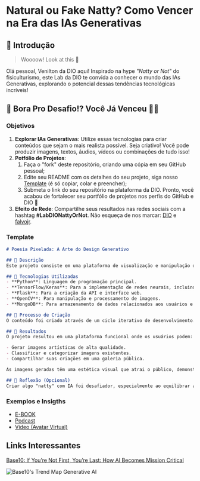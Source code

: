 # Natural ou Fake Natty? Como Vencer na Era das IAs Generativas

## 🚀 Introdução

> Woooow! Look at this 👀

Olá pessoal, Venilton da DIO aqui! Inspirado na hype _"Natty or Not"_ do fisiculturismo, este Lab da DIO te convida a conhecer o mundo das IAs Generativas, explorando o potencial dessas tendências tecnológicas incríveis!

## 🎯 Bora Pro Desafio!? Você Já Venceu 💪🤓

### Objetivos

1. **Explorar IAs Generativas**: Utilize essas tecnologias para criar conteúdos que sejam o mais realista possível. Seja criativo! Você pode produzir imagens, textos, áudios, vídeos ou combinações de tudo isso!
1. **Potfólio de Projetos**:
    1. Faça o "fork" deste repositório, criando uma cópia em seu GitHub pessoal;
    2. Edite seu README com os detalhes do seu projeto, siga nosso [Template](#template) (é só copiar, colar e preencher);
    3. Submeta o link do seu repositório na plataforma da DIO. Pronto, você acabou de fortalecer seu portfólio de projetos nos perfis do GitHub e DIO 🚀
1. **Efeito de Rede**: Compartilhe seus resultados nas redes sociais com a hashtag **#LabDIONattyOrNot**. Não esqueça de nos marcar: [DIO](https://www.linkedin.com/school/dio-makethechange) e [falvojr](https://www.linkedin.com/in/falvojr).

### Template

```markdown
# Poesia Pixelada: A Arte do Design Generativo

## 📒 Descrição
Este projeto consiste em uma plataforma de visualização e manipulação de imagens utilizando técnicas de Deep Learning, integrando uma rede adversarial generativa (GAN) para criar imagens estéticas e um sistema de classificação de imagens para analisar e categorizar as produções. O objetivo é oferecer uma experiência interativa que permita aos usuários gerar e explorar arte digital.

## 🤖 Tecnologias Utilizadas
- **Python**: Linguagem de programação principal.
- **TensorFlow/Keras**: Para a implementação de redes neurais, incluindo GANs.
- **Flask**: Para a criação da API e interface web.
- **OpenCV**: Para manipulação e processamento de imagens.
- **MongoDB**: Para armazenamento de dados relacionados aos usuários e suas criações.

## 🧐 Processo de Criação
O conteúdo foi criado através de um ciclo iterativo de desenvolvimento. Primeiro, as redes neurais foram treinadas usando um conjunto de dados de arte e imagens estéticas. Utilizei o modelo GAN para gerar novas imagens, enquanto o discriminador ajudava a refinar as saídas. Em seguida, construí uma interface web com Flask para permitir que os usuários interagissem com o sistema, gerando suas próprias imagens e recebendo feedback instantâneo.

## 🚀 Resultados
O projeto resultou em uma plataforma funcional onde os usuários podem:

- Gerar imagens artísticas de alta qualidade.
- Classificar e categorizar imagens existentes.
- Compartilhar suas criações em uma galeria pública.

As imagens geradas têm uma estética visual que atrai o público, demonstrando a eficácia das redes adversariais.

## 💭 Reflexão (Opcional)
Criar algo "natty" com IA foi desafiador, especialmente ao equilibrar a qualidade estética das imagens geradas e a performance do sistema. A colaboração entre o gerador e o discriminador em um modelo GAN mostrou-se fascinante, mas requer muito ajuste fino. No entanto, o resultado final e a interação dos usuários com a plataforma tornaram o processo gratificante.

```

### Exemplos e Insigths

- [E-BOOK](/exemplos/E-BOOK.md)
- [Podcast](/exemplos/PODCAST.md)
- [Vídeo (Avatar Virtual)](/exemplos/VIDEO.md)

## Links Interessantes

[Base10: If You’re Not First, You’re Last: How AI Becomes Mission Critical](https://base10.vc/post/generative-ai-mission-critical/)

![Base10's Trend Map Generative AI](https://github.com/digitalinnovationone/lab-natty-or-not/assets/730492/f4df26e8-f8f7-4419-8252-c69d73ea930c)

